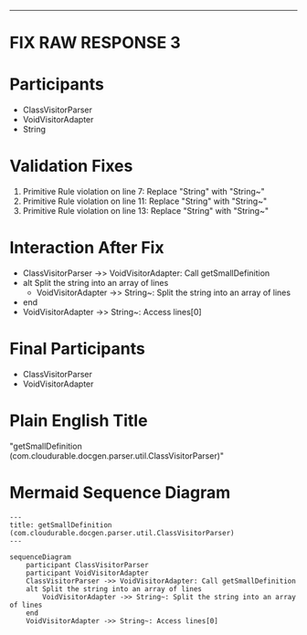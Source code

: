 ----
# FIX RAW RESPONSE 3
# Participants
- ClassVisitorParser
- VoidVisitorAdapter
- String

# Validation Fixes
1. Primitive Rule violation on line 7: Replace "String" with "String~"
2. Primitive Rule violation on line 11: Replace "String" with "String~"
3. Primitive Rule violation on line 13: Replace "String" with "String~"

# Interaction After Fix
- ClassVisitorParser ->> VoidVisitorAdapter: Call getSmallDefinition
- alt Split the string into an array of lines
  - VoidVisitorAdapter ->> String~: Split the string into an array of lines
- end
- VoidVisitorAdapter ->> String~: Access lines[0]

# Final Participants
- ClassVisitorParser
- VoidVisitorAdapter

# Plain English Title
"getSmallDefinition (com.cloudurable.docgen.parser.util.ClassVisitorParser)"

# Mermaid Sequence Diagram

```mermaid
---
title: getSmallDefinition (com.cloudurable.docgen.parser.util.ClassVisitorParser)
---

sequenceDiagram
    participant ClassVisitorParser
    participant VoidVisitorAdapter
    ClassVisitorParser ->> VoidVisitorAdapter: Call getSmallDefinition
    alt Split the string into an array of lines
        VoidVisitorAdapter ->> String~: Split the string into an array of lines
    end
    VoidVisitorAdapter ->> String~: Access lines[0]
```
